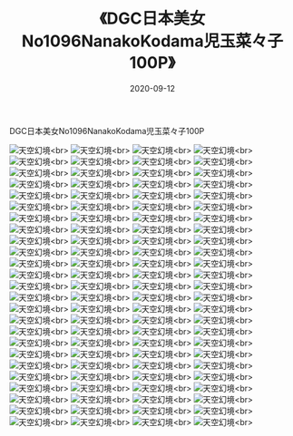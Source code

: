 ﻿---
layout: post
title: 《DGC日本美女No1096NanakoKodama児玉菜々子100P》
date: 2020-09-12
img: http://photo.orgx.cf/性感/2020/DGC日本美女No1096NanakoKodama児玉菜々子100P/000.jpg
tags: [美女,性感,泳衣]
---

DGC日本美女No1096NanakoKodama児玉菜々子100P



![天空幻境](http://photo.orgx.cf/性感/2020/DGC日本美女No1096NanakoKodama児玉菜々子100P/001.jpg''天空幻境'')<br>
![天空幻境](http://photo.orgx.cf/性感/2020/DGC日本美女No1096NanakoKodama児玉菜々子100P/002.jpg''天空幻境'')<br>
![天空幻境](http://photo.orgx.cf/性感/2020/DGC日本美女No1096NanakoKodama児玉菜々子100P/003.jpg''天空幻境'')<br>
![天空幻境](http://photo.orgx.cf/性感/2020/DGC日本美女No1096NanakoKodama児玉菜々子100P/004.jpg''天空幻境'')<br>
![天空幻境](http://photo.orgx.cf/性感/2020/DGC日本美女No1096NanakoKodama児玉菜々子100P/005.jpg''天空幻境'')<br>
![天空幻境](http://photo.orgx.cf/性感/2020/DGC日本美女No1096NanakoKodama児玉菜々子100P/006.jpg''天空幻境'')<br>
![天空幻境](http://photo.orgx.cf/性感/2020/DGC日本美女No1096NanakoKodama児玉菜々子100P/007.jpg''天空幻境'')<br>
![天空幻境](http://photo.orgx.cf/性感/2020/DGC日本美女No1096NanakoKodama児玉菜々子100P/008.jpg''天空幻境'')<br>
![天空幻境](http://photo.orgx.cf/性感/2020/DGC日本美女No1096NanakoKodama児玉菜々子100P/009.jpg''天空幻境'')<br>
![天空幻境](http://photo.orgx.cf/性感/2020/DGC日本美女No1096NanakoKodama児玉菜々子100P/010.jpg''天空幻境'')<br>
![天空幻境](http://photo.orgx.cf/性感/2020/DGC日本美女No1096NanakoKodama児玉菜々子100P/011.jpg''天空幻境'')<br>
![天空幻境](http://photo.orgx.cf/性感/2020/DGC日本美女No1096NanakoKodama児玉菜々子100P/012.jpg''天空幻境'')<br>
![天空幻境](http://photo.orgx.cf/性感/2020/DGC日本美女No1096NanakoKodama児玉菜々子100P/013.jpg''天空幻境'')<br>
![天空幻境](http://photo.orgx.cf/性感/2020/DGC日本美女No1096NanakoKodama児玉菜々子100P/014.jpg''天空幻境'')<br>
![天空幻境](http://photo.orgx.cf/性感/2020/DGC日本美女No1096NanakoKodama児玉菜々子100P/015.jpg''天空幻境'')<br>
![天空幻境](http://photo.orgx.cf/性感/2020/DGC日本美女No1096NanakoKodama児玉菜々子100P/016.jpg''天空幻境'')<br>
![天空幻境](http://photo.orgx.cf/性感/2020/DGC日本美女No1096NanakoKodama児玉菜々子100P/017.jpg''天空幻境'')<br>
![天空幻境](http://photo.orgx.cf/性感/2020/DGC日本美女No1096NanakoKodama児玉菜々子100P/018.jpg''天空幻境'')<br>
![天空幻境](http://photo.orgx.cf/性感/2020/DGC日本美女No1096NanakoKodama児玉菜々子100P/019.jpg''天空幻境'')<br>
![天空幻境](http://photo.orgx.cf/性感/2020/DGC日本美女No1096NanakoKodama児玉菜々子100P/020.jpg''天空幻境'')<br>
![天空幻境](http://photo.orgx.cf/性感/2020/DGC日本美女No1096NanakoKodama児玉菜々子100P/021.jpg''天空幻境'')<br>
![天空幻境](http://photo.orgx.cf/性感/2020/DGC日本美女No1096NanakoKodama児玉菜々子100P/022.jpg''天空幻境'')<br>
![天空幻境](http://photo.orgx.cf/性感/2020/DGC日本美女No1096NanakoKodama児玉菜々子100P/023.jpg''天空幻境'')<br>
![天空幻境](http://photo.orgx.cf/性感/2020/DGC日本美女No1096NanakoKodama児玉菜々子100P/024.jpg''天空幻境'')<br>
![天空幻境](http://photo.orgx.cf/性感/2020/DGC日本美女No1096NanakoKodama児玉菜々子100P/025.jpg''天空幻境'')<br>
![天空幻境](http://photo.orgx.cf/性感/2020/DGC日本美女No1096NanakoKodama児玉菜々子100P/026.jpg''天空幻境'')<br>
![天空幻境](http://photo.orgx.cf/性感/2020/DGC日本美女No1096NanakoKodama児玉菜々子100P/027.jpg''天空幻境'')<br>
![天空幻境](http://photo.orgx.cf/性感/2020/DGC日本美女No1096NanakoKodama児玉菜々子100P/028.jpg''天空幻境'')<br>
![天空幻境](http://photo.orgx.cf/性感/2020/DGC日本美女No1096NanakoKodama児玉菜々子100P/029.jpg''天空幻境'')<br>
![天空幻境](http://photo.orgx.cf/性感/2020/DGC日本美女No1096NanakoKodama児玉菜々子100P/030.jpg''天空幻境'')<br>
![天空幻境](http://photo.orgx.cf/性感/2020/DGC日本美女No1096NanakoKodama児玉菜々子100P/031.jpg''天空幻境'')<br>
![天空幻境](http://photo.orgx.cf/性感/2020/DGC日本美女No1096NanakoKodama児玉菜々子100P/032.jpg''天空幻境'')<br>
![天空幻境](http://photo.orgx.cf/性感/2020/DGC日本美女No1096NanakoKodama児玉菜々子100P/033.jpg''天空幻境'')<br>
![天空幻境](http://photo.orgx.cf/性感/2020/DGC日本美女No1096NanakoKodama児玉菜々子100P/034.jpg''天空幻境'')<br>
![天空幻境](http://photo.orgx.cf/性感/2020/DGC日本美女No1096NanakoKodama児玉菜々子100P/035.jpg''天空幻境'')<br>
![天空幻境](http://photo.orgx.cf/性感/2020/DGC日本美女No1096NanakoKodama児玉菜々子100P/036.jpg''天空幻境'')<br>
![天空幻境](http://photo.orgx.cf/性感/2020/DGC日本美女No1096NanakoKodama児玉菜々子100P/037.jpg''天空幻境'')<br>
![天空幻境](http://photo.orgx.cf/性感/2020/DGC日本美女No1096NanakoKodama児玉菜々子100P/038.jpg''天空幻境'')<br>
![天空幻境](http://photo.orgx.cf/性感/2020/DGC日本美女No1096NanakoKodama児玉菜々子100P/039.jpg''天空幻境'')<br>
![天空幻境](http://photo.orgx.cf/性感/2020/DGC日本美女No1096NanakoKodama児玉菜々子100P/040.jpg''天空幻境'')<br>
![天空幻境](http://photo.orgx.cf/性感/2020/DGC日本美女No1096NanakoKodama児玉菜々子100P/041.jpg''天空幻境'')<br>
![天空幻境](http://photo.orgx.cf/性感/2020/DGC日本美女No1096NanakoKodama児玉菜々子100P/042.jpg''天空幻境'')<br>
![天空幻境](http://photo.orgx.cf/性感/2020/DGC日本美女No1096NanakoKodama児玉菜々子100P/043.jpg''天空幻境'')<br>
![天空幻境](http://photo.orgx.cf/性感/2020/DGC日本美女No1096NanakoKodama児玉菜々子100P/044.jpg''天空幻境'')<br>
![天空幻境](http://photo.orgx.cf/性感/2020/DGC日本美女No1096NanakoKodama児玉菜々子100P/045.jpg''天空幻境'')<br>
![天空幻境](http://photo.orgx.cf/性感/2020/DGC日本美女No1096NanakoKodama児玉菜々子100P/046.jpg''天空幻境'')<br>
![天空幻境](http://photo.orgx.cf/性感/2020/DGC日本美女No1096NanakoKodama児玉菜々子100P/047.jpg''天空幻境'')<br>
![天空幻境](http://photo.orgx.cf/性感/2020/DGC日本美女No1096NanakoKodama児玉菜々子100P/048.jpg''天空幻境'')<br>
![天空幻境](http://photo.orgx.cf/性感/2020/DGC日本美女No1096NanakoKodama児玉菜々子100P/049.jpg''天空幻境'')<br>
![天空幻境](http://photo.orgx.cf/性感/2020/DGC日本美女No1096NanakoKodama児玉菜々子100P/050.jpg''天空幻境'')<br>
![天空幻境](http://photo.orgx.cf/性感/2020/DGC日本美女No1096NanakoKodama児玉菜々子100P/051.jpg''天空幻境'')<br>
![天空幻境](http://photo.orgx.cf/性感/2020/DGC日本美女No1096NanakoKodama児玉菜々子100P/052.jpg''天空幻境'')<br>
![天空幻境](http://photo.orgx.cf/性感/2020/DGC日本美女No1096NanakoKodama児玉菜々子100P/053.jpg''天空幻境'')<br>
![天空幻境](http://photo.orgx.cf/性感/2020/DGC日本美女No1096NanakoKodama児玉菜々子100P/054.jpg''天空幻境'')<br>
![天空幻境](http://photo.orgx.cf/性感/2020/DGC日本美女No1096NanakoKodama児玉菜々子100P/055.jpg''天空幻境'')<br>
![天空幻境](http://photo.orgx.cf/性感/2020/DGC日本美女No1096NanakoKodama児玉菜々子100P/056.jpg''天空幻境'')<br>
![天空幻境](http://photo.orgx.cf/性感/2020/DGC日本美女No1096NanakoKodama児玉菜々子100P/057.jpg''天空幻境'')<br>
![天空幻境](http://photo.orgx.cf/性感/2020/DGC日本美女No1096NanakoKodama児玉菜々子100P/058.jpg''天空幻境'')<br>
![天空幻境](http://photo.orgx.cf/性感/2020/DGC日本美女No1096NanakoKodama児玉菜々子100P/059.jpg''天空幻境'')<br>
![天空幻境](http://photo.orgx.cf/性感/2020/DGC日本美女No1096NanakoKodama児玉菜々子100P/060.jpg''天空幻境'')<br>
![天空幻境](http://photo.orgx.cf/性感/2020/DGC日本美女No1096NanakoKodama児玉菜々子100P/061.jpg''天空幻境'')<br>
![天空幻境](http://photo.orgx.cf/性感/2020/DGC日本美女No1096NanakoKodama児玉菜々子100P/062.jpg''天空幻境'')<br>
![天空幻境](http://photo.orgx.cf/性感/2020/DGC日本美女No1096NanakoKodama児玉菜々子100P/063.jpg''天空幻境'')<br>
![天空幻境](http://photo.orgx.cf/性感/2020/DGC日本美女No1096NanakoKodama児玉菜々子100P/064.jpg''天空幻境'')<br>
![天空幻境](http://photo.orgx.cf/性感/2020/DGC日本美女No1096NanakoKodama児玉菜々子100P/065.jpg''天空幻境'')<br>
![天空幻境](http://photo.orgx.cf/性感/2020/DGC日本美女No1096NanakoKodama児玉菜々子100P/066.jpg''天空幻境'')<br>
![天空幻境](http://photo.orgx.cf/性感/2020/DGC日本美女No1096NanakoKodama児玉菜々子100P/067.jpg''天空幻境'')<br>
![天空幻境](http://photo.orgx.cf/性感/2020/DGC日本美女No1096NanakoKodama児玉菜々子100P/068.jpg''天空幻境'')<br>
![天空幻境](http://photo.orgx.cf/性感/2020/DGC日本美女No1096NanakoKodama児玉菜々子100P/069.jpg''天空幻境'')<br>
![天空幻境](http://photo.orgx.cf/性感/2020/DGC日本美女No1096NanakoKodama児玉菜々子100P/070.jpg''天空幻境'')<br>
![天空幻境](http://photo.orgx.cf/性感/2020/DGC日本美女No1096NanakoKodama児玉菜々子100P/071.jpg''天空幻境'')<br>
![天空幻境](http://photo.orgx.cf/性感/2020/DGC日本美女No1096NanakoKodama児玉菜々子100P/072.jpg''天空幻境'')<br>
![天空幻境](http://photo.orgx.cf/性感/2020/DGC日本美女No1096NanakoKodama児玉菜々子100P/073.jpg''天空幻境'')<br>
![天空幻境](http://photo.orgx.cf/性感/2020/DGC日本美女No1096NanakoKodama児玉菜々子100P/074.jpg''天空幻境'')<br>
![天空幻境](http://photo.orgx.cf/性感/2020/DGC日本美女No1096NanakoKodama児玉菜々子100P/075.jpg''天空幻境'')<br>
![天空幻境](http://photo.orgx.cf/性感/2020/DGC日本美女No1096NanakoKodama児玉菜々子100P/076.jpg''天空幻境'')<br>
![天空幻境](http://photo.orgx.cf/性感/2020/DGC日本美女No1096NanakoKodama児玉菜々子100P/077.jpg''天空幻境'')<br>
![天空幻境](http://photo.orgx.cf/性感/2020/DGC日本美女No1096NanakoKodama児玉菜々子100P/078.jpg''天空幻境'')<br>
![天空幻境](http://photo.orgx.cf/性感/2020/DGC日本美女No1096NanakoKodama児玉菜々子100P/079.jpg''天空幻境'')<br>
![天空幻境](http://photo.orgx.cf/性感/2020/DGC日本美女No1096NanakoKodama児玉菜々子100P/080.jpg''天空幻境'')<br>
![天空幻境](http://photo.orgx.cf/性感/2020/DGC日本美女No1096NanakoKodama児玉菜々子100P/081.jpg''天空幻境'')<br>
![天空幻境](http://photo.orgx.cf/性感/2020/DGC日本美女No1096NanakoKodama児玉菜々子100P/082.jpg''天空幻境'')<br>
![天空幻境](http://photo.orgx.cf/性感/2020/DGC日本美女No1096NanakoKodama児玉菜々子100P/083.jpg''天空幻境'')<br>
![天空幻境](http://photo.orgx.cf/性感/2020/DGC日本美女No1096NanakoKodama児玉菜々子100P/084.jpg''天空幻境'')<br>
![天空幻境](http://photo.orgx.cf/性感/2020/DGC日本美女No1096NanakoKodama児玉菜々子100P/085.jpg''天空幻境'')<br>
![天空幻境](http://photo.orgx.cf/性感/2020/DGC日本美女No1096NanakoKodama児玉菜々子100P/086.jpg''天空幻境'')<br>
![天空幻境](http://photo.orgx.cf/性感/2020/DGC日本美女No1096NanakoKodama児玉菜々子100P/087.jpg''天空幻境'')<br>
![天空幻境](http://photo.orgx.cf/性感/2020/DGC日本美女No1096NanakoKodama児玉菜々子100P/088.jpg''天空幻境'')<br>
![天空幻境](http://photo.orgx.cf/性感/2020/DGC日本美女No1096NanakoKodama児玉菜々子100P/089.jpg''天空幻境'')<br>
![天空幻境](http://photo.orgx.cf/性感/2020/DGC日本美女No1096NanakoKodama児玉菜々子100P/090.jpg''天空幻境'')<br>
![天空幻境](http://photo.orgx.cf/性感/2020/DGC日本美女No1096NanakoKodama児玉菜々子100P/091.jpg''天空幻境'')<br>
![天空幻境](http://photo.orgx.cf/性感/2020/DGC日本美女No1096NanakoKodama児玉菜々子100P/092.jpg''天空幻境'')<br>
![天空幻境](http://photo.orgx.cf/性感/2020/DGC日本美女No1096NanakoKodama児玉菜々子100P/093.jpg''天空幻境'')<br>
![天空幻境](http://photo.orgx.cf/性感/2020/DGC日本美女No1096NanakoKodama児玉菜々子100P/094.jpg''天空幻境'')<br>
![天空幻境](http://photo.orgx.cf/性感/2020/DGC日本美女No1096NanakoKodama児玉菜々子100P/095.jpg''天空幻境'')<br>
![天空幻境](http://photo.orgx.cf/性感/2020/DGC日本美女No1096NanakoKodama児玉菜々子100P/096.jpg''天空幻境'')<br>
![天空幻境](http://photo.orgx.cf/性感/2020/DGC日本美女No1096NanakoKodama児玉菜々子100P/097.jpg''天空幻境'')<br>
![天空幻境](http://photo.orgx.cf/性感/2020/DGC日本美女No1096NanakoKodama児玉菜々子100P/098.jpg''天空幻境'')<br>
![天空幻境](http://photo.orgx.cf/性感/2020/DGC日本美女No1096NanakoKodama児玉菜々子100P/099.jpg''天空幻境'')<br>
![天空幻境](http://photo.orgx.cf/性感/2020/DGC日本美女No1096NanakoKodama児玉菜々子100P/100.jpg''天空幻境'')<br>
